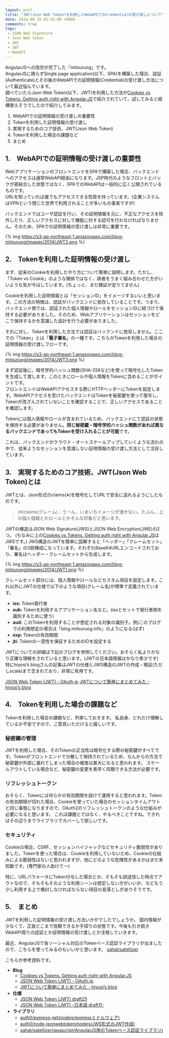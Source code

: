 ```yaml
---
layout: post
title: "JWT(Json Web Token)を利用したWebAPIでのCredentialの受け渡しについて"
date: 2014-08-25 02:45:00 +0900
comments: true
tags: 
 - JSON Web Signature
 - Json Web token
 - JWS
 - JWT
 - WebAPI
---
```


AngularJSへの改宗が完了した「mitsuruog」です。   
AngularJSに限らずSingle page application(以下、SPA)を構築した場合、認証(Authenticate)とその後のWebAPIでの証明情報(Credential)の受け渡し方法について最近悩んでいます。  
調べていたらJson Web Token(以下、JWT)を利用した方法が[Cookies vs Tokens. Getting auth right with Angular.JS](https://auth0.com/blog/2014/01/07/angularjs-authentication-with-cookies-vs-token/)で紹介されていて、試してみると結構使えそうでしたので紹介してみます。

<!-- more -->

1.  WebAPIでの証明情報の受け渡しの重要性
2.  Tokenを利用した証明情報の受け渡し
3.  実現するためのコア技術、JWT(Json Web Token)
4.  Tokenを利用した場合の課題など
5.  まとめ

## 1.　WebAPIでの証明情報の受け渡しの重要性

WebアプリケーションのフロントエンドをSPAで構築した場合、バックエンドへのアクセスは通常WebAPI経由になります。JSP時代のようなフロントとバックが密結合した状態ではなく、SPAでのWebAPIは一般的に広く公開されているものです。  
URLを知っていれば誰でもアクセスできる性質を持っています。(企業システムはVPNという閉じた世界で利用されることが多いもの事実ですが)

バックエンドではユーザ認証を行い、その証明情報を元に、不正なアクセスを除外したり、正しいアクセスに対して機能に対する認可を行わなければなりません。そのため、SPAでの証明情報の受け渡しは非常に重要です。

{% img https://s3-ap-northeast-1.amazonaws.com/blog-mitsuruog/images/2014/JWT2.png %}


## 2.　Tokenを利用した証明情報の受け渡し

まず、従来のCookieを利用したやり方について簡単に説明します。ただし、「Token vs Cookie」のような関係ではなく、両者をうまく組み合わせた方がいいような気が今はしています。(ちょっと、まだ検証が足りてません)

Cookieを利用した証明情報とは「セッションID」をイメージするいいと思います。この方法の特徴は、認証がバックエンドに依存していることです。つまり、バックエンド側では、認証された個人情報やロールをセッションIDに紐づけて保持する必要がありました。そのため、Webアプリケーションはセッションをどこで保持するかを意識した設計を行う必要がありました。

それに対し、Tokenを利用した方法では認証はバックンドに依存しません。ここでの「Token」とは「**電子署名**」の一種です。こちらがTokenを利用した場合の証明情報の受け渡しフローです。

{% img https://s3-ap-northeast-1.amazonaws.com/blog-mitsuruog/images/2014/JWT3.png %}


まず認証後に、暗号学的ハッシュ関数(SHA-256など)を使って暗号化したTokenを生成して渡します。このときにロールや個人情報をTokenに含めることがポイントです。  
フロントエンドはWebAPIアクセスする際にHTTPヘッダーにTokenを設定します。WebAPIアクセスを受けたバックエンドはTokenを秘密鍵を使って復号し、Tokenが改ざんされていないことを確認することで、正しいアクセスであることを確認します。

Tokenには個人情報やロールが含まれているため、バックエンドにて認証の状態を保持する必要がありません。**同じ秘密鍵・暗号学的ハッシュ関数があれば異なるバックエンドであってもTokenを受け入れることが可能**です。

これは、バックエンドがクラウド・オートスケールアップしていくような流れの中で、従来ようなセッションを意識しない証明情報の受け渡し方法として注目しています。


## 3.　実現するためのコア技術、JWT(Json Web Token)とは

JWTとは、Json形式のclaims(※)を暗号化してURLで安全に送れるようにしたものです。 

> (※)claims(クレーム)：うーん、いまいちイメージが湧かない。たぶん、上の個人情報とかロールとかそんな印象だと思います。

JWTの構造はJSON Web Signature(JWS)とJSON Web Encryption(JWE)の2つ。 
(ちなみに上の[Cookies vs Tokens. Getting auth right with Angular.JS](https://auth0.com/blog/2014/01/07/angularjs-authentication-with-cookies-vs-token/)はJWSです。)
JWS構造のJWTを簡単に図解すると「ヘッダー」「クレームセット」「署名」の3部構成になっています。それぞれBase64URLエンコードされており、署名はヘッダー・クレームセットから生成します。

{% img https://s3-ap-northeast-1.amazonaws.com/blog-mitsuruog/images/2014/JWT1.png %}

クレームセット部分には、個人情報やロールなどカスタム項目を設定します。これ以外にJWTの仕様で以下のような項目(クレーム名)が標準で定義されています。

*   **iss:** Token発行者
*   **sub:** Tokenを利用するアプリケーション名など。(issとセットで発行者側を識別するために使う)
*   **aud:** このTokenを利用することが想定される対象の識別子。例)このブログでの利用想定の場合は「blog.mitsuruog.info」のようになる(はず)
*   **exp:** Tokenの有効期間
*   **jti:** Tokenの一意性を保証するためのIDを設定する

JWTについての詳細は下記のブログを参照してください。おそらく私よりかなり正確な理解をされていると思います。(JWTの日本語情報はかなり希少です) 
特にhiyosi’s blogさんの記事はJWTの仕様とJWS構造のJWTの作成・検証(ただしscala)まで含まれており、非常に有用です。

[JSON Web Token (JWT) - OAuth.jp](http://oauth.jp/blog/2012/10/26/json-web-token-jwt/) 
[JWTについて簡単にまとめてみた - hiyosi’s blog](http://hiyosi.tumblr.com/post/70073770678/jwt)


## 4.　Tokenを利用した場合の課題など

Tokenを利用した場合の課題など、列挙しておきます。 
私自身、どれだけ理解しているか不安ですので、ご意見いただけると嬉しいです。


### 秘密鍵の管理

JWTを利用した場合、そのTokenの正当性は暗号化する際の秘密鍵がすべてです。Tokenがフロントエンドで分散して保持されているため、なんからの方法で秘密鍵が外部に漏れてしまった場合の被害は甚大になると思われます。 
スケールアウトしている場合など、秘密鍵の変更を素早く同期できる方法が必要です。


### リフレッシュトークン

おそらく、Tokenには何らかの有効期限を設けて運用すると思われます。Tokenの有効期限が切れた場合、Cookieを使っていた場合のセッションタイムアウトと同じ事態になりますので、OAuth2のリフレッシュトークンのような仕組みが必要になると思います。
これは課題とではなく、やるべきことですね。できればその辺りまでライブラリでカバーして欲しいです。


### セキュリティ

Cookieの場合、CSRF、セッションハイジャックなどセキュリティ脆弱性がありました。Tokenを使った場合は、Cookieを利用していないため、Cookieの仕組みによる脆弱性はないと思われますが、他にどのような危険性があるかはまだ未知数です。(専門家の人助けてー)

特に、URLパラメータにToken付与した場合とか、そもそも誤送信した時点でアウトなので、そもそもそのような利用シーンは想定しない方がいいか、などもう少し利用する上で検討しなければならない項目の見落としがありそうです。


## 5.　まとめ

JWTを利用した証明情報の受け渡し方法いかがでしたでしょうか。 
国内情報が少なくて、正直どこまで信頼できるか手探りの状態です。今後も引き続きWebAPI周りの認証とか証明情報の受け渡しとか注視していきます。

最近、AngularJSで各ソーシャル対応のTokenベース認証ライブラリが出ましたので、こちらを使ってみるのもいいかと思います。 
[sahat/satellizer](https://github.com/sahat/satellizer)

こちらが参考資料です。

*   **Blog**
    *   [Cookies vs Tokens. Getting auth right with Angular.JS](https://auth0.com/blog/2014/01/07/angularjs-authentication-with-cookies-vs-token/)
    *   [JSON Web Token (JWT) - OAuth.jp](http://oauth.jp/blog/2012/10/26/json-web-token-jwt/)
    *   [JWTについて簡単にまとめてみた - hiyosi’s blog](http://hiyosi.tumblr.com/post/70073770678/jwt)
*   **仕様**
    *   [JSON Web Token (JWT) draft25](http://self-issued.info/docs/draft-ietf-oauth-json-web-token.html)
    *   [JSON Web Token (JWT) -日本語 draft11-](http://openid-foundation-japan.github.io/draft-ietf-oauth-json-web-token-11.ja.html)
*   **ライブラリ**
    *   [auth0/express-jwt(nodejs/expressミドルウェア)](https://github.com/auth0/express-jwt)
    *   [auth0/node-jsonwebtoken(nodejs/JWS形式のJWT作成)](https://github.com/auth0/node-jsonwebtoken)
    *   [sahat/satellizer(javascript/AngularJS用のTokenベース認証ライブラリ)](https://github.com/sahat/satellizer)

